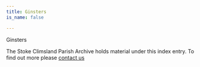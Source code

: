 ```yaml
---
title: Ginsters
is_name: false

---
```


Ginsters


The Stoke Climsland Parish Archive holds material under this index entry. To find out more please [contact us](/contact/)
